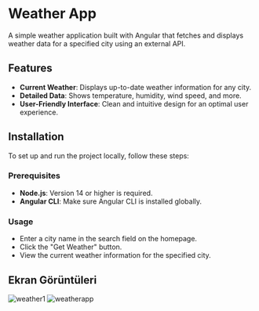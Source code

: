 # Weather App

A simple weather application built with Angular that fetches and displays weather data for a specified city using an external API.

## Features

- **Current Weather**: Displays up-to-date weather information for any city.
- **Detailed Data**: Shows temperature, humidity, wind speed, and more.
- **User-Friendly Interface**: Clean and intuitive design for an optimal user experience.

## Installation

To set up and run the project locally, follow these steps:

### Prerequisites

- **Node.js**: Version 14 or higher is required.
- **Angular CLI**: Make sure Angular CLI is installed globally.

### Usage

- Enter a city name in the search field on the homepage.
- Click the "Get Weather" button.
- View the current weather information for the specified city.


## Ekran Görüntüleri

![weather1](https://github.com/user-attachments/assets/42639b79-0162-4888-a761-525e0c22e310)
![weatherapp](https://github.com/user-attachments/assets/f8140a72-ef44-49b3-a7cd-63abf1772e17)

  
